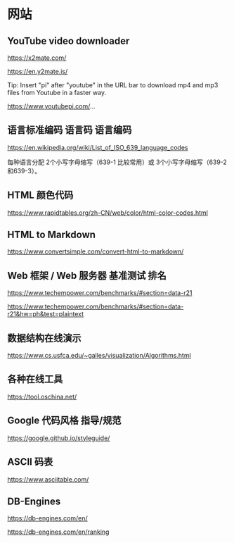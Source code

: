 # 网站

## YouTube video downloader

https://x2mate.com/

https://en.y2mate.is/

Tip: Insert "pi" after "youtube" in the URL bar to download mp4 and mp3 files from Youtube in a faster way.

https://www.youtubepi.com/...

## 语言标准编码 语言码 语言编码

https://en.wikipedia.org/wiki/List_of_ISO_639_language_codes

每种语言分配 2个小写字母缩写（639-1 比较常用）或 3个小写字母缩写（639-2和639-3）。

## HTML 颜色代码

https://www.rapidtables.org/zh-CN/web/color/html-color-codes.html

## HTML to Markdown

https://www.convertsimple.com/convert-html-to-markdown/

## Web 框架 / Web 服务器 基准测试 排名   

https://www.techempower.com/benchmarks/#section=data-r21

https://www.techempower.com/benchmarks/#section=data-r21&hw=ph&test=plaintext

## 数据结构在线演示

https://www.cs.usfca.edu/~galles/visualization/Algorithms.html

## 各种在线工具

https://tool.oschina.net/

## Google 代码风格 指导/规范

https://google.github.io/styleguide/

## ASCII 码表

https://www.asciitable.com/

## DB-Engines

https://db-engines.com/en/

https://db-engines.com/en/ranking
